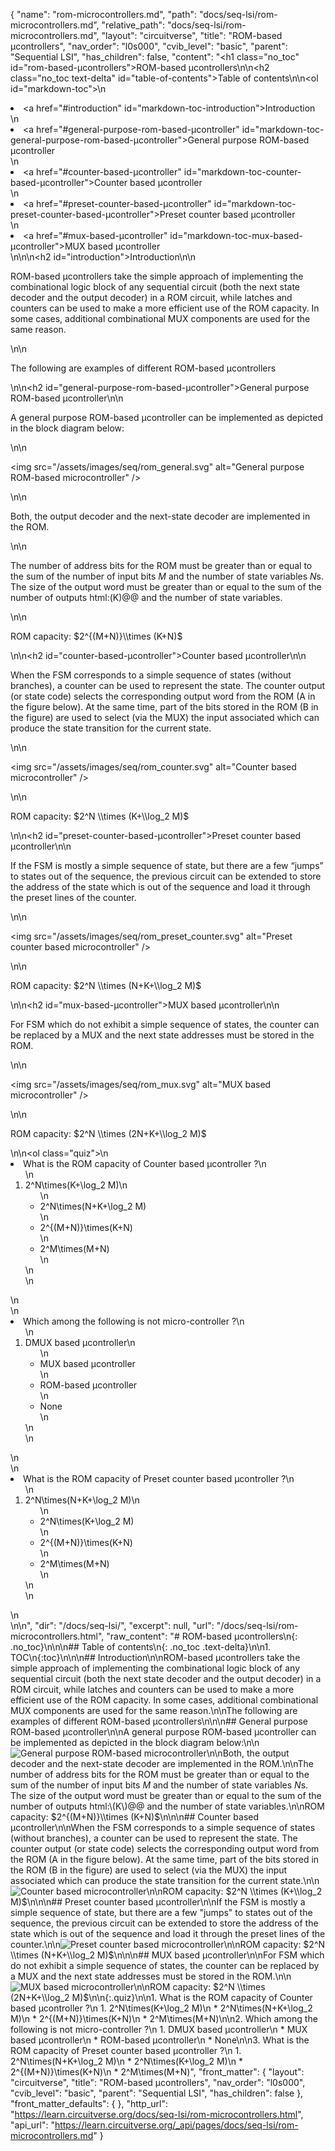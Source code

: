 {
  "name": "rom-microcontrollers.md",
  "path": "docs/seq-lsi/rom-microcontrollers.md",
  "relative_path": "docs/seq-lsi/rom-microcontrollers.md",
  "layout": "circuitverse",
  "title": "ROM-based µcontrollers",
  "nav_order": "l0s000",
  "cvib_level": "basic",
  "parent": "Sequential LSI",
  "has_children": false,
  "content": "<h1 class=\"no_toc\" id=\"rom-based-µcontrollers\">ROM-based µcontrollers</h1>\n\n<h2 class=\"no_toc text-delta\" id=\"table-of-contents\">Table of contents</h2>\n\n<ol id=\"markdown-toc\">\n  <li><a href=\"#introduction\" id=\"markdown-toc-introduction\">Introduction</a></li>\n  <li><a href=\"#general-purpose-rom-based-µcontroller\" id=\"markdown-toc-general-purpose-rom-based-µcontroller\">General purpose ROM-based µcontroller</a></li>\n  <li><a href=\"#counter-based-µcontroller\" id=\"markdown-toc-counter-based-µcontroller\">Counter based µcontroller</a></li>\n  <li><a href=\"#preset-counter-based-µcontroller\" id=\"markdown-toc-preset-counter-based-µcontroller\">Preset counter based µcontroller</a></li>\n  <li><a href=\"#mux-based-µcontroller\" id=\"markdown-toc-mux-based-µcontroller\">MUX based µcontroller</a></li>\n</ol>\n\n<h2 id=\"introduction\">Introduction</h2>\n\n<p>ROM-based µcontrollers take the simple approach of implementing the combinational logic block of any sequential circuit (both the next state decoder and the output decoder) in a ROM circuit, while latches and counters can be used to make a more efficient use of the ROM capacity. In some cases, additional combinational MUX components are used for the same reason.</p>\n\n<p>The following are examples of different ROM-based µcontrollers</p>\n\n<h2 id=\"general-purpose-rom-based-µcontroller\">General purpose ROM-based µcontroller</h2>\n\n<p>A general purpose ROM-based µcontroller can be implemented as depicted in the block diagram below:</p>\n\n<p><img src=\"/assets/images/seq/rom_general.svg\" alt=\"General purpose ROM-based microcontroller\" /></p>\n\n<p>Both, the output decoder and the next-state decoder are implemented in the ROM.</p>\n\n<p>The number of address bits for the ROM must be greater than or equal to the sum of the number of input bits $M$ and the number of state variables $N$s. The size of the output word must be greater than or equal to the sum of the number of outputs html:(K)@@ and the number of state variables.</p>\n\n<p>ROM capacity: $2^{(M+N)}\\times (K+N)$</p>\n\n<h2 id=\"counter-based-µcontroller\">Counter based µcontroller</h2>\n\n<p>When the FSM corresponds to a simple sequence of states (without branches), a counter can be used to represent the state. The counter output (or state code) selects the corresponding output word from the ROM (A in the figure below). At the same time, part of the bits stored in the ROM (B in the figure) are used to select (via the MUX) the input associated which can produce the state transition for the current state.</p>\n\n<p><img src=\"/assets/images/seq/rom_counter.svg\" alt=\"Counter based microcontroller\" /></p>\n\n<p>ROM capacity: $2^N \\times (K+\\log_2 M)$</p>\n\n<h2 id=\"preset-counter-based-µcontroller\">Preset counter based µcontroller</h2>\n\n<p>If the FSM is mostly a simple sequence of state, but there are a few “jumps” to states out of the sequence, the previous circuit can be extended to store the address of the state which is out of the sequence and load it through the preset lines of the counter.</p>\n\n<p><img src=\"/assets/images/seq/rom_preset_counter.svg\" alt=\"Preset counter based microcontroller\" /></p>\n\n<p>ROM capacity: $2^N \\times (N+K+\\log_2 M)$</p>\n\n<h2 id=\"mux-based-µcontroller\">MUX based µcontroller</h2>\n\n<p>For FSM which do not exhibit a simple sequence of states, the counter can be replaced by a MUX and the next state addresses must be stored in the ROM.</p>\n\n<p><img src=\"/assets/images/seq/rom_mux.svg\" alt=\"MUX based microcontroller\" /></p>\n\n<p>ROM capacity: $2^N \\times (2N+K+\\log_2 M)$</p>\n\n<ol class=\"quiz\">\n  <li>What is the ROM capacity of Counter based µcontroller ?\n    <ol>\n      <li>2^N\\times(K+\\log_2 M)\n        <ul>\n          <li>2^N\\times(N+K+\\log_2 M)</li>\n          <li>2^{(M+N)}\\times(K+N)</li>\n          <li>2^M\\times(M+N)</li>\n        </ul>\n      </li>\n    </ol>\n  </li>\n  <li>Which among the following is not micro-controller ?\n    <ol>\n      <li>DMUX based µcontroller\n        <ul>\n          <li>MUX based µcontroller</li>\n          <li>ROM-based µcontroller</li>\n          <li>None</li>\n        </ul>\n      </li>\n    </ol>\n  </li>\n  <li>What is the ROM capacity of Preset counter based µcontroller ?\n    <ol>\n      <li>2^N\\times(N+K+\\log_2 M)\n        <ul>\n          <li>2^N\\times(K+\\log_2 M)</li>\n          <li>2^{(M+N)}\\times(K+N)</li>\n          <li>2^M\\times(M+N)</li>\n        </ul>\n      </li>\n    </ol>\n  </li>\n</ol>\n",
  "dir": "/docs/seq-lsi/",
  "excerpt": null,
  "url": "/docs/seq-lsi/rom-microcontrollers.html",
  "raw_content": "# ROM-based µcontrollers\n{: .no_toc}\n\n\n## Table of contents\n{: .no_toc .text-delta}\n\n1. TOC\n{:toc}\n\n\n## Introduction\n\nROM-based µcontrollers take the simple approach of implementing the combinational logic block of any sequential circuit (both the next state decoder and the output decoder) in a ROM circuit, while latches and counters can be used to make a more efficient use of the ROM capacity. In some cases, additional combinational MUX components are used for the same reason.\n\nThe following are examples of different ROM-based µcontrollers\n\n\n## General purpose ROM-based µcontroller\n\nA general purpose ROM-based µcontroller can be implemented as depicted in the block diagram below:\n\n![General purpose ROM-based microcontroller](/assets/images/seq/rom_general.svg)\n\nBoth, the output decoder and the next-state decoder are implemented in the ROM.\n\nThe number of address bits for the ROM must be greater than or equal to the sum of the number of input bits $M$ and the number of state variables $N$s. The size of the output word must be greater than or equal to the sum of the number of outputs html:\\(K\\)@@ and the number of state variables.\n\nROM capacity: $2^{(M+N)}\\times (K+N)$\n\n\n## Counter based µcontroller\n\nWhen the FSM corresponds to a simple sequence of states (without branches), a counter can be used to represent the state. The counter output (or state code) selects the corresponding output word from the ROM (A in the figure below). At the same time, part of the bits stored in the ROM (B in the figure) are used to select (via the MUX) the input associated which can produce the state transition for the current state.\n\n![Counter based microcontroller](/assets/images/seq/rom_counter.svg)\n\nROM capacity: $2^N \\times (K+\\log_2 M)$\n\n\n## Preset counter based µcontroller\n\nIf the FSM is mostly a simple sequence of state, but there are a few \"jumps\" to states out of the sequence, the previous circuit can be extended to store the address of the state which is out of the sequence and load it through the preset lines of the counter.\n\n![Preset counter based microcontroller](/assets/images/seq/rom_preset_counter.svg)\n\nROM capacity: $2^N \\times (N+K+\\log_2 M)$\n\n\n## MUX based µcontroller\n\nFor FSM which do not exhibit a simple sequence of states, the counter can be replaced by a MUX and the next state addresses must be stored in the ROM.\n\n![MUX based microcontroller](/assets/images/seq/rom_mux.svg)\n\nROM capacity: $2^N \\times (2N+K+\\log_2 M)$\n\n{:.quiz}\n\n1. What is the ROM capacity of Counter based µcontroller ?\n   1. 2^N\\times(K+\\log_2 M)\n   * 2^N\\times(N+K+\\log_2 M)\n   * 2^{(M+N)}\\times(K+N)\n   * 2^M\\times(M+N)\n\n2. Which among the following is not micro-controller ?\n   1. DMUX based µcontroller\n   * MUX based µcontroller\n   * ROM-based µcontroller\n   * None\n\n3. What is the ROM capacity of Preset counter based µcontroller ?\n   1. 2^N\\times(N+K+\\log_2 M)\n   * 2^N\\times(K+\\log_2 M)\n   * 2^{(M+N)}\\times(K+N)\n   * 2^M\\times(M+N)",
  "front_matter": {
    "layout": "circuitverse",
    "title": "ROM-based µcontrollers",
    "nav_order": "l0s000",
    "cvib_level": "basic",
    "parent": "Sequential LSI",
    "has_children": false
  },
  "front_matter_defaults": {
  },
  "http_url": "https://learn.circuitverse.org/docs/seq-lsi/rom-microcontrollers.html",
  "api_url": "https://learn.circuitverse.org/_api/pages/docs/seq-lsi/rom-microcontrollers.md"
}